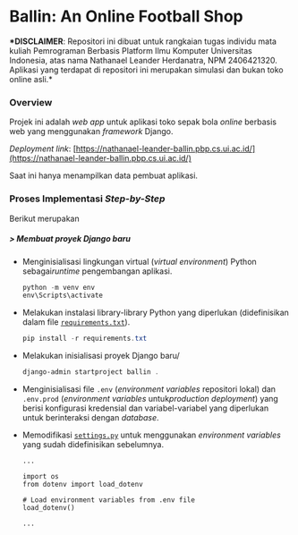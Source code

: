 # **Ballin: An Online Football Shop**

**\*DISCLAIMER**: Repositori ini dibuat untuk rangkaian tugas individu mata kuliah Pemrograman Berbasis Platform Ilmu Komputer Universitas Indonesia, atas nama Nathanael Leander Herdanatra, NPM 2406421320. Aplikasi yang terdapat di repositori ini merupakan simulasi dan bukan toko online asli.\*

### **Overview**

Projek ini adalah _web app_ untuk aplikasi toko sepak bola _online_ berbasis web yang menggunakan _framework_ Django.

_Deployment link_: [https://nathanael-leander-ballin.pbp.cs.ui.ac.id/](https://nathanael-leander-ballin.pbp.cs.ui.ac.id/)

Saat ini hanya menampilkan data pembuat aplikasi.

### **Proses Implementasi _Step-by-Step_**

Berikut merupakan

##### **> Membuat proyek Django baru**

-   Menginisialisasi lingkungan virtual (_virtual environment_) Python sebagai*runtime* pengembangan aplikasi.
    ```powershell
    python -m venv env
    env\Scripts\activate
    ```
-   Melakukan instalasi library-library Python yang diperlukan (didefinisikan dalam file [`requirements.txt`](requirements.txt)).
    ```powershell
    pip install -r requirements.txt
    ```
-   Melakukan inisialisasi proyek Django baru/
    ```powershell
    django-admin startproject ballin .
    ```
-   Menginisialisasi file `.env` (_environment variables_ repositori lokal) dan `.env.prod` (_environment variables_ untuk*production deployment*) yang berisi konfigurasi kredensial dan variabel-variabel yang diperlukan untuk berinteraksi dengan _database_.
-   Memodifikasi [`settings.py`](ballin/settings.py) untuk menggunakan _environment variables_ yang sudah didefinisikan sebelumnya.

    ```python3
    ...

    import os
    from dotenv import load_dotenv

    # Load environment variables from .env file
    load_dotenv()

    ...
    ```
